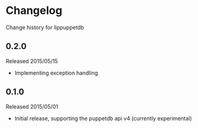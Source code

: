# Changelog

Change history for lippuppetdb

## 0.2.0

Released 2015/05/15

* Implementing exception handling

## 0.1.0

Released 2015/05/01

* Initial release, supporting the puppetdb api v4 (currently experimental)
